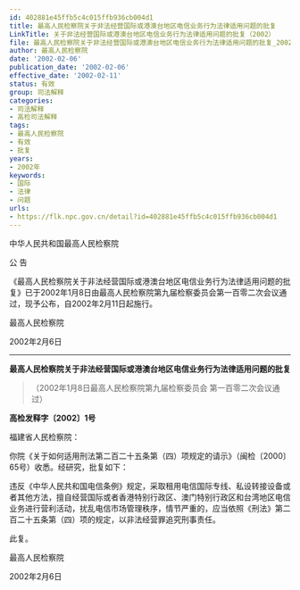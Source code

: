 ```yaml
---
id: 402881e45ffb5c4c015ffb936cb004d1
title: 最高人民检察院关于非法经营国际或港澳台地区电信业务行为法律适用问题的批复
LinkTitle: 关于非法经营国际或港澳台地区电信业务行为法律适用问题的批复（2002）
file: 最高人民检察院关于非法经营国际或港澳台地区电信业务行为法律适用问题的批复_20020206_402881e45ffb5c4c015ffb936cb004d1.docx
author: 最高人民检察院
date: '2002-02-06'
publication_date: '2002-02-06'
effective_date: '2002-02-11'
status: 有效
group: 司法解释
categories:
- 司法解释
- 高检司法解释
tags:
- 最高人民检察院
- 有效
- 批复
years:
- 2002年
keywords:
- 国际
- 法律
- 问题
urls:
- https://flk.npc.gov.cn/detail?id=402881e45ffb5c4c015ffb936cb004d1
---
```


中华人民共和国最高人民检察院

公 告

《最高人民检察院关于非法经营国际或港澳台地区电信业务行为法律适用问题的批复》已于2002年1月8日由最高人民检察院第九届检察委员会第一百零二次会议通过，现予公布，自2002年2月11日起施行。

最高人民检察院

2002年2月6日

---

**最高人民检察院关于非法经营国际或港澳台地区电信业务行为法律适用问题的批复**

> （2002年1月8日最高人民检察院第九届检察委员会
> 第一百零二次会议通过）

**高检发释字〔2002〕1号**

福建省人民检察院：

你院《关于如何适用刑法第二百二十五条第（四）项规定的请示》（闽检〔2000〕65号）收悉。经研究，批复如下：

违反《中华人民共和国电信条例》规定，采取租用电信国际专线、私设转接设备或者其他方法，擅自经营国际或者香港特别行政区、澳门特别行政区和台湾地区电信业务进行营利活动，扰乱电信市场管理秩序，情节严重的，应当依照《刑法》第二百二十五条第（四）项的规定，以非法经营罪追究刑事责任。

此复。

最高人民检察院

2002年2月6日
